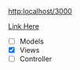 <http:localhost/3000>

[Link Here](http:localhost/3000)

- [ ] Models
- [x] Views
- [ ] Controller 
